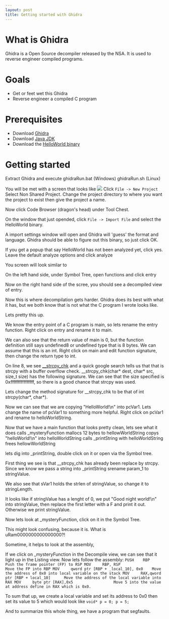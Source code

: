 ```yaml
---
layout: post
title: Getting started with Ghidra
---
```

# What is Ghidra
Ghidra is a Open Source decompiler released by the NSA. It is used to reverse engineer compiled programs. 

# Goals
* Get or feet wet this Ghidra
* Reverse engineer a compiled C program

# Prerequisites
* Download [Ghidra](https://ghidra-sre.org/)
* Download [Java JDK](https://www.oracle.com/java/technologies/javase-downloads.html)
* Download the [HelloWorld binary](https://github.com/lookie27/ghidra-hello-world/raw/master/HelloWorld)

# Getting started
Extract Ghidra and execute ghidraRun.bat (Windows) 
						   ghidraRun.sh (Linux)

You will be met with a screen that looks like
![]({{https://github.com}}/lookie27/ghidra-hello-world/blob/master/Blog%20Resources/GhidraNewProject.png)
Click `File -> New Project`
Select Non Shared Project.
Change the project directory to where you want the project to exist then give the project a name.

Now click Code Browser (dragon's head) under Tool Chest.


On the window that just opended, click `File -> Import File` and select the HelloWorld binary.

A import settings window will open and Ghidra will 'guess' the format and language. Ghidra should be able to figure out this binary, so just click OK.

If you get a popup that say HelloWorld has not been analyzed yet, click yes.
 Leave the default analyze options and click analyze

You screen will look similar to 

On the left hand side, under Symbol Tree, open functions and click entry

Now on the right hand side of the scree, you should see a decompiled view of entry.

Now this is where decompilation gets harder.
Ghidra does its best with what it has, but we both know that is not what the C program I wrote looks like.

Lets pretty this up.

We know the entry point of a C program is main, so lets rename the entry function. Right click on entry and rename it to main.

We can also see that the return value of main is 0, but the function definition still says undefined8 or undefined type that is 8 bytes. We can assume that this is an int. Right click on main and edit function signature, then change the return type to int.

On line 8, we see [__strcpy_chk](https://refspecs.linuxbase.org/LSB_4.1.0/LSB-Core-generic/LSB-Core-generic/libc---strcpy-chk-1.html) and a quick google search tells us that that is strcpy with a buffer overflow check. __strcpy_chk(char* dest, char* src, size_t size) has the following signature. We can see that the size specified is 0xffffffffffffffff, so there is a good chance that strcpy was used. 

Lets change the method signature for __strcpy_chk to be that of int strcpy(char*, char*).

Now we can see that we are copying "HelloWorld!\n" into pcVar1. Lets change the name of pcVar1 to something more helpful. Right click on pcVar1 and rename to helloWorldString.

Now that we have a main function that looks pretty clean, lets see what it does
calls _mysteryFunction
mallocs 12 bytes to hellowWorldString
copys "helloWorld!\n" into helloWorldString
calls _printString with helloWorldString
frees hellowWorldString


lets dig into _printString, double click on it or open via the Symbol tree.

First thing we see is that __strcpy_chk has already been replace by strcpy.
Since we know we pass a string into _printString srename param_1 to stringValue.

We also see that sVar1 holds the strlen of stringValue, so change it to stringLength.

It looks like if stringValue has a lenght of 0, we put "Good night world!\n" into stringValue, then replace the first letter with a F and print it out. Otherwise we print stringValue.

Now lets look at _mysteryFunction, click on it in the Symbol Tree.

This might look confusing, because it is. What is uRam0000000000000000?!

Sometime, it helps to look at the assembly,

If we click on _mysteryFunction in the Decompile view, we can see that it light up in the Listing view. Now lets follow the assembly:
`
PUSH 	RBP   								Push the frame pointer (FP) to RSP
MOV 	RBP, RSP 							Move the FP into RBP
MOV 	qword ptr [RBP + _local_10], 0x0	Move the address of 0x0 into local variable on the stack
MOV		RAX,qword ptr [RBP + local_10]      Move the address of the local variable into RAX
MOV     byte ptr [RAX],0x5					Move 5 into the value at address define in RAX which is 0x0.
`

To sum that up, we create a local variable and set its address to 0x0 then set its value to 5 which would look like
`
void* p = 0;
p = 5;
`

And to summarize this whole thing, we have a program that segfaults.




